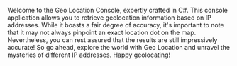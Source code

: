 Welcome to the Geo Location Console, expertly crafted in C#. This console application allows you to retrieve geolocation information based on IP addresses. While it boasts a fair degree of accuracy, it's important to note that it may not always pinpoint an exact location dot on the map. Nevertheless, you can rest assured that the results are still impressively accurate! So go ahead, explore the world with Geo Location and unravel the mysteries of different IP addresses. Happy geolocating!
